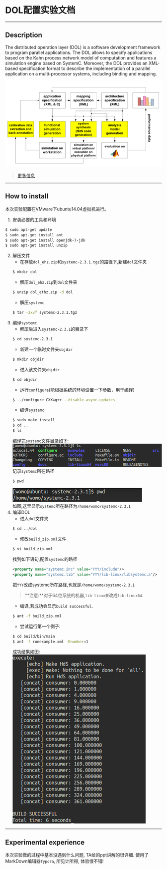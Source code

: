 # DOL配置实验文档
---

## Description
The distributed operation layer (DOL) is a software development framework to program parallel applications. The DOL allows to specify applications based on the Kahn process network model of computation and features a simulation engine based on SystemC. Moreover, the DOL provides an XML-based specification format to describe the implementation of a parallel application on a multi-processor systems, including binding and mapping.

![fig1](image/fig1.png)

> [更多信息](www.tik.ee.ethz.ch/~shapes/dol.html)
---

## How to install

本次实验配置在VMware下ubuntu14.04虚拟机进行。

1. 安装必要的工具和环境  
```sh
$ sudo apt-get update
$ sudo apt-get install ant
$ sudo apt-get install openjdk-7-jdk
$ sudo apt-get install unzip
```
2. 解压文件  
   - 在存放`dol_ehz.zip`和`systemc-2.3.1.tgz`的路径下,新建`dol`文件夹  
   ```sh
   $ mkdir dol
   ```
   - 解压`dol_ehz.zip`到`dol`文件夹
   ```bash
   $ unzip dol_ethz.zip -d dol
   ```
   - 解压`systemc`
   ```bash
   $ tar -zxvf systemc-2.3.1.tgz
   ```
3. 编译`systemc`
   - 解压后进入`systemc-2.3.1`的目录下
   ```bash
   $ cd systemc-2.3.1
   ```
   - 新建一个临时文件夹`objdir`
   ```bash
   $ mkdir objdir
   ```
   - 进入该文件夹`objdir`
   ```bash
   $ cd objdir
   ```
   - 运行`configure`(能根据系统的环境设置一下参数，用于编译)
   ```bash
   $ ../configure CXX=g++ --disable-async-updates
   ```
   - 编译`systemc`
   ```bash
   $ sudo make install
   $ cd ..
   $ ls
   ```
   编译完`systemc`文件目录如下:  
   ![fig2](image/fig2.png)  
   记录`systemc`所在路径  
   ```bash
   $ pwd
   ```
   ![fig3](image/fig3.png)  
   如图,这里显示`systemc`所在路径为`/home/womo/systemc-2.3.1`
4. 编译DOL
   - 进入`dol`文件夹  
   ```bash
   $ cd ../dol
   ```
   - 修改`build_zip.xml`文件  
   ```bash
   $ vi build_zip.xml
   ```
   找到如下语句,配置`systemc`的路径  
   ```xml
   <property name="systemc.inc" value="YYY/include"/>
   <property name="systemc.lib" value="YYY/lib-linux/libsystemc.a"/>
   ```
   把`YYY`改成systemc所在路径,也就是`/home/womo/systemc-2.3.1`  
   > **注意:**对于64位系统的机器,`lib-linux要`改成`lib-linux64`.  
   - 编译,若成功会显示`build successful`.  
   ```bash
   $ ant -f build_zip.xml
   ```
   - 尝试运行第一个例子:  
   ```bash
   $ cd build/bin/main
   $ ant -f runexample.xml -Dnumber=1
   ```
   成功结果如图:  
   ![fig4](image/fig4.png)
---

## Experimental experience

本次实验做的过程中基本没遇到什么问题, TA给的ppt讲解的很详细. 使用了MarkDown编辑器`Typora`, 所见计所得, 体验很不错!
